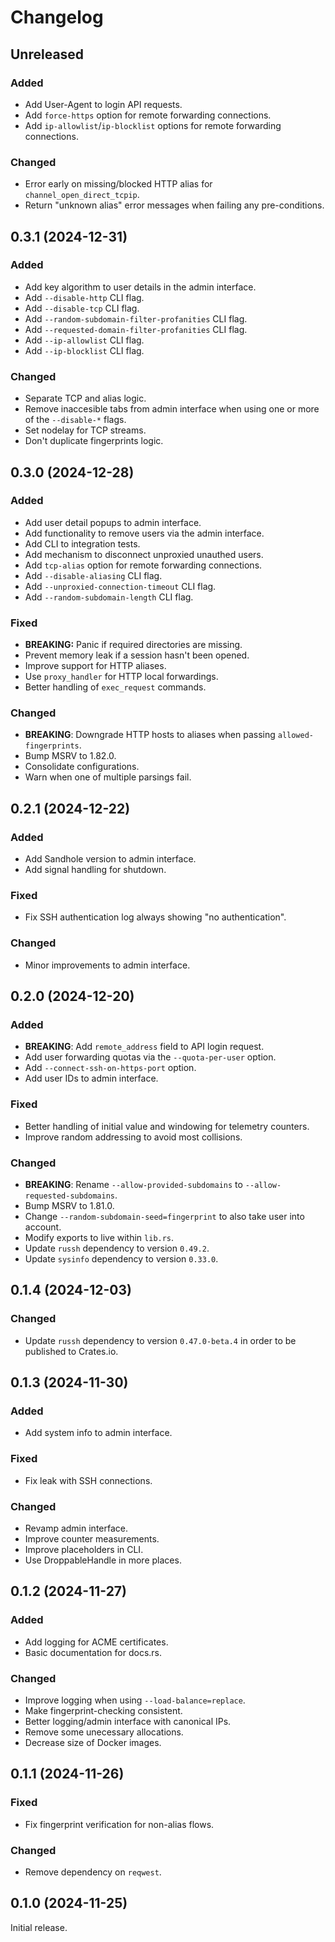# Changelog

## Unreleased

### Added

- Add User-Agent to login API requests.
- Add `force-https` option for remote forwarding connections.
- Add `ip-allowlist`/`ip-blocklist` options for remote forwarding connections.

### Changed

- Error early on missing/blocked HTTP alias for `channel_open_direct_tcpip`.
- Return "unknown alias" error messages when failing any pre-conditions.

## 0.3.1 (2024-12-31)

### Added

- Add key algorithm to user details in the admin interface.
- Add `--disable-http` CLI flag.
- Add `--disable-tcp` CLI flag.
- Add `--random-subdomain-filter-profanities` CLI flag.
- Add `--requested-domain-filter-profanities` CLI flag.
- Add `--ip-allowlist` CLI flag.
- Add `--ip-blocklist` CLI flag.

### Changed

- Separate TCP and alias logic.
- Remove inaccesible tabs from admin interface when using one or more of the `--disable-*` flags.
- Set nodelay for TCP streams.
- Don't duplicate fingerprints logic.

## 0.3.0 (2024-12-28)

### Added

- Add user detail popups to admin interface.
- Add functionality to remove users via the admin interface.
- Add CLI to integration tests.
- Add mechanism to disconnect unproxied unauthed users.
- Add `tcp-alias` option for remote forwarding connections.
- Add `--disable-aliasing` CLI flag.
- Add `--unproxied-connection-timeout` CLI flag.
- Add `--random-subdomain-length` CLI flag.

### Fixed

- **BREAKING:** Panic if required directories are missing.
- Prevent memory leak if a session hasn't been opened.
- Improve support for HTTP aliases.
- Use `proxy_handler` for HTTP local forwardings.
- Better handling of `exec_request` commands.

### Changed

- **BREAKING**: Downgrade HTTP hosts to aliases when passing `allowed-fingerprints`.
- Bump MSRV to 1.82.0.
- Consolidate configurations.
- Warn when one of multiple parsings fail.

## 0.2.1 (2024-12-22)

### Added

- Add Sandhole version to admin interface.
- Add signal handling for shutdown.

### Fixed

- Fix SSH authentication log always showing "no authentication".

### Changed

- Minor improvements to admin interface.

## 0.2.0 (2024-12-20)

### Added

- **BREAKING**: Add `remote_address` field to API login request.
- Add user forwarding quotas via the `--quota-per-user` option.
- Add `--connect-ssh-on-https-port` option.
- Add user IDs to admin interface.

### Fixed

- Better handling of initial value and windowing for telemetry counters.
- Improve random addressing to avoid most collisions.

### Changed

- **BREAKING**: Rename `--allow-provided-subdomains` to `--allow-requested-subdomains`.
- Bump MSRV to 1.81.0.
- Change `--random-subdomain-seed=fingerprint` to also take user into account.
- Modify exports to live within `lib.rs`.
- Update `russh` dependency to version `0.49.2`.
- Update `sysinfo` dependency to version `0.33.0`.

## 0.1.4 (2024-12-03)

### Changed

- Update `russh` dependency to version `0.47.0-beta.4` in order to be published to Crates.io.

## 0.1.3 (2024-11-30)

### Added

- Add system info to admin interface.

### Fixed

- Fix leak with SSH connections.

### Changed

- Revamp admin interface.
- Improve counter measurements.
- Improve placeholders in CLI.
- Use DroppableHandle in more places.

## 0.1.2 (2024-11-27)

### Added

- Add logging for ACME certificates.
- Basic documentation for docs.rs.

### Changed

- Improve logging when using `--load-balance=replace`.
- Make fingerprint-checking consistent.
- Better logging/admin interface with canonical IPs.
- Remove some unecessary allocations.
- Decrease size of Docker images.

## 0.1.1 (2024-11-26)

### Fixed

- Fix fingerprint verification for non-alias flows.

### Changed

- Remove dependency on `reqwest`.

## 0.1.0 (2024-11-25)

Initial release.
